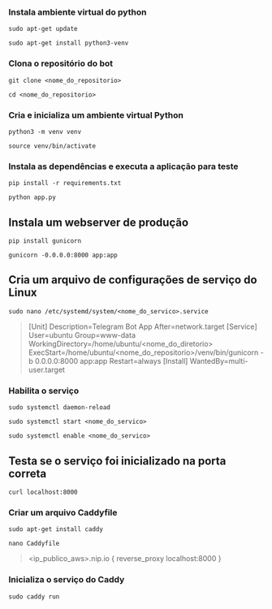 ### Instala ambiente virtual do python

`sudo apt-get update`

`sudo apt-get install python3-venv`

### Clona o repositório do bot

`git clone <nome_do_repositorio>`

`cd <nome_do_repositorio>`

### Cria e inicializa um ambiente virtual Python

`python3 -m venv venv`

`source venv/bin/activate`

### Instala as dependências e executa a aplicação para teste

`pip install -r requirements.txt`

`python app.py`

## Instala um webserver de produção

`pip install gunicorn`

`gunicorn -0.0.0.0:8000 app:app`

## Cria um arquivo de configurações de serviço do Linux

`sudo nano /etc/systemd/system/<nome_do_servico>.service`

> [Unit]
> Description=Telegram Bot App
> After=network.target
> [Service]
> User=ubuntu
> Group=www-data
> WorkingDirectory=/home/ubuntu/<nome_do_diretorio>
> ExecStart=/home/ubuntu/<nome_do_repositorio>/venv/bin/gunicorn -b 0.0.0.0:8000 app:app
> Restart=always
> [Install]
> WantedBy=multi-user.target

### Habilita o serviço

`sudo systemctl daemon-reload`

`sudo systemctl start <nome_do_servico>`

`sudo systemctl enable <nome_do_servico>`

## Testa se o serviço foi inicializado na porta correta

`curl localhost:8000`

### Criar um arquivo Caddyfile

`sudo apt-get install caddy`

`nano Caddyfile`
> <ip_publico_aws>.nip.io {
> reverse_proxy localhost:8000
> }

### Inicializa o serviço do Caddy

`sudo caddy run`